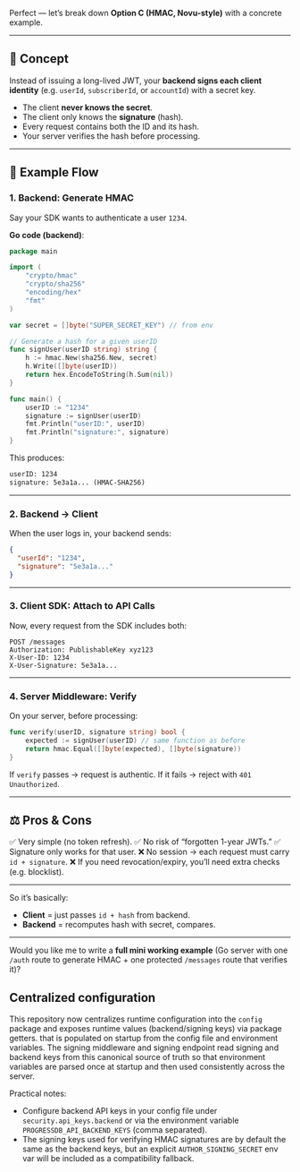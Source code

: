 Perfect — let’s break down **Option C (HMAC, Novu-style)** with a concrete example.

---

## 🔑 Concept

Instead of issuing a long-lived JWT, your **backend signs each client identity** (e.g. `userId`, `subscriberId`, or `accountId`) with a secret key.

* The client **never knows the secret**.
* The client only knows the **signature** (hash).
* Every request contains both the ID and its hash.
* Your server verifies the hash before processing.

---

## 📝 Example Flow

### 1. Backend: Generate HMAC

Say your SDK wants to authenticate a user `1234`.

**Go code (backend)**:

```go
package main

import (
	"crypto/hmac"
	"crypto/sha256"
	"encoding/hex"
	"fmt"
)

var secret = []byte("SUPER_SECRET_KEY") // from env

// Generate a hash for a given userID
func signUser(userID string) string {
	h := hmac.New(sha256.New, secret)
	h.Write([]byte(userID))
	return hex.EncodeToString(h.Sum(nil))
}

func main() {
	userID := "1234"
	signature := signUser(userID)
	fmt.Println("userID:", userID)
	fmt.Println("signature:", signature)
}
```

This produces:

```txt
userID: 1234
signature: 5e3a1a... (HMAC-SHA256)
```

---

### 2. Backend → Client

When the user logs in, your backend sends:

```json
{
  "userId": "1234",
  "signature": "5e3a1a..."
}
```

---

### 3. Client SDK: Attach to API Calls

Now, every request from the SDK includes both:

```http
POST /messages
Authorization: PublishableKey xyz123
X-User-ID: 1234
X-User-Signature: 5e3a1a...
```

---

### 4. Server Middleware: Verify

On your server, before processing:

```go
func verify(userID, signature string) bool {
	expected := signUser(userID) // same function as before
	return hmac.Equal([]byte(expected), []byte(signature))
}
```

If `verify` passes → request is authentic.
If it fails → reject with `401 Unauthorized`.

---

## ⚖️ Pros & Cons

✅ Very simple (no token refresh).
✅ No risk of “forgotten 1-year JWTs.”
✅ Signature only works for that user.
❌ No session → each request must carry `id + signature`.
❌ If you need revocation/expiry, you’ll need extra checks (e.g. blocklist).

---

So it’s basically:

* **Client** = just passes `id + hash` from backend.
* **Backend** = recomputes hash with secret, compares.

---

Would you like me to write a **full mini working example** (Go server with one `/auth` route to generate HMAC + one protected `/messages` route that verifies it)?

Centralized configuration
-------------------------

This repository now centralizes runtime configuration into the `config` package
and exposes runtime values (backend/signing keys) via package getters.
that is populated on startup from the config file and environment variables. The
signing middleware and signing endpoint read signing and backend keys from this
canonical source of truth so that environment variables are parsed once at startup
and then used consistently across the server.

Practical notes:

- Configure backend API keys in your config file under `security.api_keys.backend` or
  via the environment variable `PROGRESSDB_API_BACKEND_KEYS` (comma separated).
- The signing keys used for verifying HMAC signatures are by default the same as
  the backend keys, but an explicit `AUTHOR_SIGNING_SECRET` env var will be included
  as a compatibility fallback.
